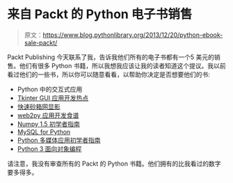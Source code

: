# 来自 Packt 的 Python 电子书销售

> 原文：<https://www.blog.pythonlibrary.org/2013/12/20/python-ebook-sale-packt/>

Packt Publishing 今天联系了我，告诉我他们所有的电子书都有一个5 美元的销售。他们有很多 Python 书籍，所以我想我应该让我的读者知道这个提议。我以前看过他们的一些书，所以你可以随意看看，以帮助你决定是否想要他们的书:

*   Python 中的交互式应用
*   [Tkinter GUI 应用开发热点](https://www.blog.pythonlibrary.org/2013/11/11/book-review-tkinter-gui-application-development-hotshot/)
*   [快速砂箱网显影](https://www.blog.pythonlibrary.org/2013/11/08/ebook-review-instant-flask-web-development/)
*   [web2py 应用开发食谱](https://www.blog.pythonlibrary.org/2012/05/25/book-review-web2py-application-development-cookbook/)
*   [Numpy 1.5 初学者指南](https://www.blog.pythonlibrary.org/2011/12/15/book-review-numpy-1-5-beginners-guide/)
*   [MySQL for Python](https://www.blog.pythonlibrary.org/2010/12/09/mini-book-review-mysql-for-python/)
*   [Python 多媒体应用初学者指南](https://www.blog.pythonlibrary.org/2010/10/06/book-review-python-multimedia-application-beginners-guide/)
*   [Python 3 面向对象编程](https://www.blog.pythonlibrary.org/2010/08/22/book-review-python-3-object-oriented-programming/)

请注意，我没有审查所有的 Packt 的 Python 书籍。他们拥有的比我看过的数字要多得多。